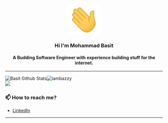 <div align="center">
  <img  src="https://raw.githubusercontent.com/ABSphreak/ABSphreak/master/gifs/Hi.gif" width="100px"> 
</div>

<h3 align="center">Hi I'm Mohammad Basit</h3>

<h4 align="center">A Budding Software Engineer with experience building stuff for the internet.</h4>

<hr />

<p>
<img src="https://github-readme-stats.vercel.app/api?username=iambazzy&include_all_commits=true&count_private=true&show_icons=true&line_height=20&title_color=7A7ADB&icon_color=2234AE&text_color=D3D3D3&bg_color=0,000000,130F40" alt="Basit Github Stats" height="200"><img height="200" src="https://github-readme-stats.vercel.app/api/top-langs?username=iambazzy&line_height=20&title_color=7A7ADB&icon_color=2234AE&text_color=D3D3D3&bg_color=0,000000,130F40&layout=compact" alt="iambazzy" />

  <br />
  
<a href="https://stackoverflow.com/users/story/5679285">
  <img src="https://github-readme-stackoverflow.vercel.app/?userID=9138850&theme=dark" height="300">
</a>
</p>

### 📫 How to reach me?

- [LinkedIn](https://www.linkedin.com/in/bmir/) 

<hr />
